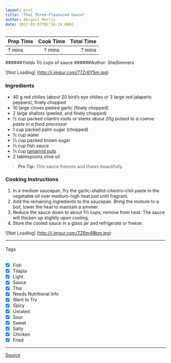 ```yaml
---
layout: post
title: "Thai Three-Flavoured Sauce"
author: Abigail Morris
date: 2017-01-07T02:56:24.000Z
---
```


| Prep Time  | Cook Time    | Total Time  |
| ---------- |:------------:| -----------:|
| ? mins    | ? mins      | ? mins     |


######Yields 1½ cups of sauce
######Author: SheSimmers

![Not Loading] (http://i.imgur.com/77Zr6Y5m.jpg)

### Ingredients

* 40 g red chilies (about 20 bird’s eye chilies or 3 large red jalapeño peppers), finely chopped
* 10 large cloves peeled garlic (finely chopped)
* 2 large shallots (peeled, and finely chopped)
* ½ cup packed cilantro roots or stems *about 20g pulsed to a coarse paste in a food processor*
* 1 cup packed palm sugar (chopped)
* ½ cup water
* ⅓ cup packed brown sugar
* ⅓ cup fish sauce
* ⅓ cup [tamarind pulp](https://github.com/abugail/recipes/blob/master/random/tamarind-pulp.md)
* 2 tablespoons olive oil

> **Pro Tip:** This sauce freezes and thaws beautifully.

### Cooking Instructions

1. In a medium saucepan, fry the garlic-shallot-cilantro-chili paste in the vegetable oil over medium-high heat just until fragrant.
2. Add the remaining ingredients to the saucepan. Bring the mixture to a boil, lower the heat to maintain a simmer.
3. Reduce the sauce down to about 1½ cups; remove from heat. The sauce will thicken up slightly upon cooling.
4. Store the cooled sauce in a glass jar and refrigerate or freeze.

![Not Loading] (http://i.imgur.com/ZZ6m48bm.jpg)

---

###### Tags
- [x] Fish
- [x] Tilapia
- [x] Light
- [x] Sauce
- [x] Thai
- [x] Needs Nutritional Info
- [x] Want to Try
- [x] Spicy
- [x] Unrated
- [x] Sour
- [x] Sweet
- [x] Salty
- [x] Chicken
- [x] Fried

---

[Source](http://shesimmers.com/2011/03/thai-three-flavored-sauce-newbie.html)
